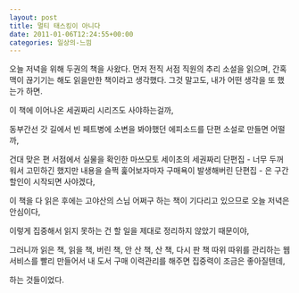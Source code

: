 ```yaml
---
layout: post
title: 멀티 태스킹이 아니다
date: 2011-01-06T12:24:55+00:00
categories: 일상의-느낌
---
```

오늘 저녁을 위해 두권의 책을 사왔다. 먼저 전직 서점 직원의 추리 소설을 읽으며, 간혹 맥이 끊기기는 해도 읽을만한 책이라고 생각했다. 그것 말고도, 내가 어떤 생각을 또 했는가 하면.

이 책에 이어나온 세권짜리 시리즈도 사야하는걸까,

동부간선 갓 길에서 빈 페트병에 소변을 봐야했던 에피소드를 단편 소설로 만들면 어떨까,

건대 맞은 편 서점에서 실물을 확인한 마쓰모토 세이초의 세권짜리 단편집 - 너무 두꺼워서 고민하긴 했지만 내용을 슬쩍 훑어보자마자 구매욕이 발생해버린 단편집 - 은 구간 할인이 시작되면 사야겠다,

이 책을 다 읽은 후에는 고야산의 스님 어쩌구 하는 책이 기다리고 있으므로 오늘 저녁은 안심이다,

이렇게 집중해서 읽지 못하는 건 할 일을 제대로 정리하지 않았기 때문이야,

그러니까 읽은 책, 읽을 책, 버린 책, 안 산 책, 산 책, 다시 판 책 따위 따위를 관리하는 웹 서비스를 빨리 만들어서 내 도서 구매 이력관리를 해주면 집중력이 조금은 좋아질텐데,

하는 것들이었다.
